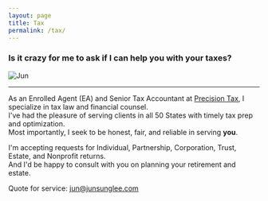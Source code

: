 ```yaml
---
layout: page
title: Tax
permalink: /tax/
---
```


### Is it crazy for me to ask if I can help you with your taxes?

![Jun](../images/PTR-Jun.jpg)

---

As an Enrolled Agent (EA) and Senior Tax Accountant at [Precision Tax](https://precisiontax.com), I specialize in tax law and financial counsel.  
I've had the pleasure of serving clients in all 50 States with timely tax prep and optimization.  
Most importantly, I seek to be honest, fair, and reliable in serving **you**.

I'm accepting requests for Individual, Partnership, Corporation, Trust, Estate, and Nonprofit returns.  
And I'd be happy to consult with you on planning your retirement and estate.

Quote for service: <jun@junsunglee.com>
